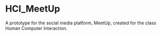 # HCI_MeetUp
A prototype for the social media platform, MeetUp, created for the class Human Computer Interaction.
